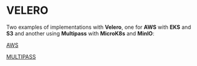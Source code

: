 # VELERO

Two examples of implementations with **Velero**, one for **AWS** with **EKS** and **S3** and another using **Multipass** with **MicroK8s** and **MinIO**:

[AWS](./README_AWS.md)

[MULTIPASS](./README_MULTIPASS.md)
